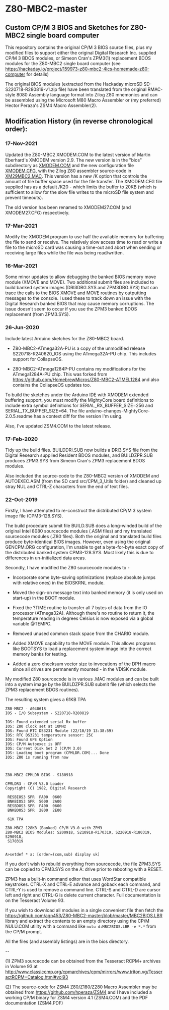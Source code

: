 # Z80-MBC2-master
## Custom CP/M 3 BIOS and Sketches for Z80-MBC2 single board computer

This repository contains the original CP/M 3 BIOS source files, plus
my modified files to support either the original Digital Research Inc.
supplied CP/M 3 BDOS modules, or Simeon Cran's ZPM3(1) replacement BDOS
modules for the Z80-MBC2 single board computer
(see https://hackaday.io/project/159973-z80-mbc2-4ics-homemade-z80-computer
for details)

The original BIOS modules (extracted from the Hackaday microSD
SD-S220718-R280819-v1.zip file)
have been translated from the original RMAC-style 8080 Assembly language
format into Zilog Z80 mnemonics and can be assembled using the
Microsoft M80 Macro Assembler or (my preferred) Hector Peraza's ZSM4 Macro
Assembler(2).

## Modification History (in reverse chronological order):

### 17-Nov-2021

Updated the Z80-MBC2 XMODEM.COM to the latest version of
Martin Eberhard's XMODEM version 2.9.  The new version is in the
"bios" subdirectory as
[XMODEM.COM](https://raw.githubusercontent.com/agn453/Z80-MBC2-master/master/bios/XMODEM.COM) and the new configuration file
[XMODEM.CFG](https://raw.githubusercontent.com/agn453/Z80-MBC2-master/master/bios/XMODEM.CFG),
with the Zilog Z80 assembler source-code in 
[XM29MBC2.MAC](https://raw.githubusercontent.com/agn453/Z80-MBC2-master/master/bios/XM29MBC2.MAC).
This version has a new /K option that controls the amount of file
buffer space used for the file transfer.  The XMODEM.CFG file supplied
has as a default /K20 - which limits the buffer to 20KB (which is
sufficient to allow for the slow file writes to the microSD file system
and prevent timeouts).

The old version has been renamed to XMODEM27.COM (and XMODEM27.CFG)
respectively.


### 17-Mar-2021

Modify the XMODEM program to use half the available memory for buffering
the file to send or receive.  The relatively slow access time to read or
write a file to the microSD card was causing a time-out and abort when
sending or receiving large files while the file was being read/written.


### 16-Mar-2021

Some minor updates to allow debugging the banked BIOS memory move
module (XMOVE and MOVE).  Two additional submit files are included
to build banked system images (DRI3DBG.SYS and ZPM3DBG.SYS) that can
trace the calls to the BIOS XMOVE and MOVE routines by outputting
messages to the console.  I used these to track down an issue with
the Digital Research banked BIOS that may cause memory corruptions.
The issue doesn't seem to occur if you use the ZPM3 banked BDOS
replacement (from ZPM3.SYS).


### 26-Jun-2020

Include latest Arduino sketches for the Z80-MBC2 board.

* Z80-MBC2-ATmega32A-PU is a copy of the unmodified release
S220718-R240620_IOS using the ATmega32A-PU chip.  This includes
support for CollapseOS.

* Z80-MBC2-ATmega1284P-PU contains my modifications for the ATmega1284A-PU
chip.  This was forked from https://github.com/HomebrewMicros/Z80-MBC2-ATMEL1284
and also contains the CollapseOS updates too.

To build the sketches under the Arduino IDE with XMODEM extended buffering
support, you must modify the MightyCore board definitions to include extra
symbol definitions for SERIAL_RX_BUFFER_SIZE=256 and SERIAL_TX_BUFFER_SIZE=64.
The file arduino-changes-MightyCore-2.0.5.readme has a context diff for
the version I'm using.

Also, I've updated ZSM4.COM to the latest release.


### 17-Feb-2020

Tidy up the build files.  BUILDDRI.SUB now builds a DRI3.SYS file from
the Digital Research supplied Resident BDOS modules, and BUILDZPR.SUB
produces ZPM3.SYS from Simeon Cran's ZPM3 replacement BDOS modules.

Also included the source-code to the Z80-MBC2 version of XMODEM and
AUTOEXEC.ASM (from the SD card src/CPM_3_Utils folder) and cleaned
up stray NUL and CTRL-Z characters from the end of text files.


### 22-Oct-2019

Firstly, I have attempted to re-construct the distributed CP/M 3 system
image file (CPM3-128.SYS).

The build procedure submit file BUILD.SUB does a long-winded build of the
original Intel 8080 sourcecode modules (.ASM files) and my translated
sourcecode modules (.Z80 files).  Both the original and translated build
files produce byte-identical BIOS images.  However, even using the
original GENCPM.ORG configuration, I'm unable to get a byte-for-byte
exact copy of the distributed banked system CPM3-128.SYS. Most likely
this is due to differences in un-initialized data areas.

Secondly, I have modified the Z80 sourcecode modules to -

* Incorporate some byte-saving optimizations (replace absolute jumps with
relative ones) in the BIOSKRNL module.

* Moved the sign-on message text into banked memory (it is only used on
start-up) in the BOOT module.

* Fixed the ?TIME routine to transfer all 7 bytes of data from the IO
processor (ATmega32A).  Although there's no routine to return it, the
temperature reading in degrees Celsius is now exposed via a global
variable @TEMPC.

* Removed unused common stack space from the CHARIO module.

* Added XMOVE capability to the MOVE module.  This allows programs
like BOOTSYS to load a replacement system image into the correct
memory banks for testing.

* Added a zero checksum vector size to invocations of the DPH macro
since all drives are permanently mounted - in the VDISK module.

My modified Z80 sourcecode is in various .MAC modules and can be built
into a system image by the BUILDZPR.SUB submit file (which selects the ZPM3
replacement BDOS routines).

The resulting system gives a 61KB TPA

```
Z80-MBC2 - A040618                                                              
IOS - I/O Subsystem - S220718-R280819                                           
                                                                                
IOS: Found extended serial Rx buffer                                            
IOS: Z80 clock set at 10MHz                                                     
IOS: Found RTC DS3231 Module (22/10/19 13:38:59)                                
IOS: RTC DS3231 temperature sensor: 25C                                         
IOS: Found GPE Option                                                           
IOS: CP/M Autoexec is OFF                                                       
IOS: Current Disk Set 2 (CP/M 3.0)                                              
IOS: Loading boot program (CPMLDR.COM)... Done                                  
IOS: Z80 is running from now                                                    
                                                                                
                                                                                
                                                                                
Z80-MBC2 CPMLDR BIOS - S180918                                                  
                                                                                
CPMLDR3 - CP/M V3.0 Loader                                                      
Copyright (C) 1982, Digital Research                                            
                                                                                
 RESBIOS3 SPR  FA00  0600                                                       
 BNKBIOS3 SPR  5600  2A00                                                       
 RESBDOS3 SPR  F400  0600                                                       
 BNKBDOS3 SPR  2800  2E00                                                       
                                                                                
 61K TPA                                                                        
                                                                                
Z80-MBC2 128KB (Banked) CP/M V3.0 with ZPM3                                     
Z80-MBC2 BIOS Modules: S200918, S210918-R170319, S220918-R180319, S290918,      
 S170319                                                                        
                                                                                
                                                                                
A>setdef * a: [order=(com,sub) display uk] 
```

If you don't wish to rebuild everything from sourcecode, the file ZPM3.SYS
can be copied to CPM3.SYS on the A: drive prior to rebooting with a RESET.

ZPM3 has a built-in command editor that uses WordStar compatible keystrokes.
CTRL-X and CTRL-E advance and goback each command, and CTRL-Y is used to
remove a command line.  CTRL-S and CTRL-D are cursor left and right and
CTRL-G is delete current character.  Full documentation is on the
Tesseract Volume 93.

If you wish to download all modules in a single convenient file then
fetch the
https://github.com/agn453/Z80-MBC2-master/blob/master/MBC2BIOS.LBR library
and extract the contents to an empty directory using the CP/M NULU.COM utility
with a command like ```nulu d:MBC2BIOS.LBR -e *.*``` from the CP/M prompt.

All the files (and assembly listings) are in the bios directory.

--

(1) ZPM3 sourcecode can be obtained from the Tesseract RCPM+ archives
in Volume 93 at
http://www.classiccmp.org/cpmarchives/cpm/mirrors/www.triton.vg/TesseractRCPM+Catalog.html#vol93

(2) The source-code for ZSM4 Z80/Z180/Z280 Macro Assembler may be obtained from
https://github.com/hperaza/ZSM4
and I have included a working CP/M binary for ZSM4 version 4.1 (ZSM4.COM)
and the PDF documentation (ZSM4.PDF)


